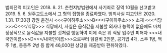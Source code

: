 범죄전력
피고인은 2018. 8. 21. 춘천지방법원에서 사기죄로 징역 10월을 선고받고 2019. 5. 6. 원주교도소에서 그 형의 집행을 종료하였다.
범죄사실
피고인은 2020. 1.31. 17:30경 강원 춘천시 <<<구이하주소>>>B<<</구이하주소>>> 소재 <<<식당>>>C<<</식당>>> 식당에서, 사실은 음식값을 지불할 의사나 능력이 없음에도 마치 정상적으로 음식값을 지불할 것처럼 행동하여 이에 속은 위 식당 업주인 피해자 <<<내국인이름>>>D<<</내국인이름>>>으로부터 닭갈비 2인분, 공기밥 4개, 소주 1병, 맥주 1병, 동동주 2병 등 합계 46,000원 상당을 제공받아 편취하였다.